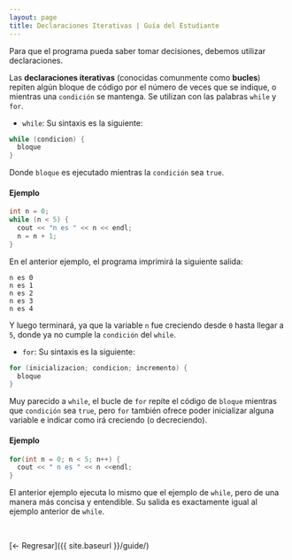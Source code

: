 ```yaml
---
layout: page
title: Declaraciones Iterativas | Guía del Estudiante
---
```


Para que el programa pueda saber tomar decisiones, debemos utilizar declaraciones.

Las **declaraciones iterativas** (conocidas comunmente como **bucles**) repiten algún bloque de código por el número de veces que se indique, o mientras una `condición` se mantenga. Se utilizan con las palabras `while` y `for`.

- `while`: Su sintaxis es la siguiente:

``` cpp
while (condicion) {
  bloque
}
```
Donde `bloque` es ejecutado mientras la `condición` sea `true`.

#### Ejemplo

``` cpp
int n = 0;
while (n < 5) {
  cout << "n es " << n << endl;
  n = n + 1;
}
```

En el anterior ejemplo, el programa imprimirá la siguiente salida:

```
n es 0
n es 1
n es 2
n es 3
n es 4
```

Y luego terminará, ya que la variable `n` fue creciendo desde `0` hasta llegar a `5`, donde ya no cumple la `condición` del `while`.

- `for`: Su sintaxis es la siguiente:

``` cpp
for (inicializacion; condicion; incremento) {
  bloque
}
```
Muy parecido a `while`, el bucle de `for` repite el código de `bloque` mientras que `condición` sea `true`, pero `for` también ofrece poder inicializar alguna variable e indicar como irá creciendo (o decreciendo).

#### Ejemplo

``` cpp
for(int n = 0; n < 5; n++) {
  cout << " n es " << n <<endl;
}
```

El anterior ejemplo ejecuta lo mismo que el ejemplo de `while`, pero de una manera más concisa y entendible. Su salida es exactamente igual al ejemplo anterior de `while`.


<br />

[← Regresar]({{ site.baseurl }}/guide/)
